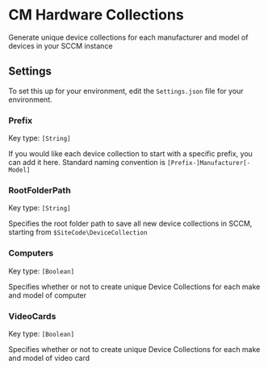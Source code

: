 # CM Hardware Collections

Generate unique device collections for each manufacturer and model of devices in your SCCM instance

## Settings

To set this up for your environment, edit the `Settings.json` file for your environment.

### Prefix

Key type: `[String]`

If you would like each device collection to start with a specific prefix, you can add it here. Standard naming convention is `[Prefix-]Manufacturer[-Model]`

### RootFolderPath

Key type: `[String]`

Specifies the root folder path to save all new device collections in SCCM, starting from `$SiteCode\DeviceCollection`

### Computers

Key type: `[Boolean]`

Specifies whether or not to create unique Device Collections for each make and model of computer

### VideoCards

Key type: `[Boolean]`

Specifies whether or not to create unique Device Collections for each make and model of video card